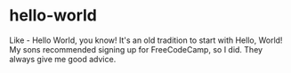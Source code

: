 # hello-world
Like - Hello World, you know!
It's an old tradition to start with Hello, World!
My sons recommended signing up for FreeCodeCamp, so I did. They always give me good advice.
